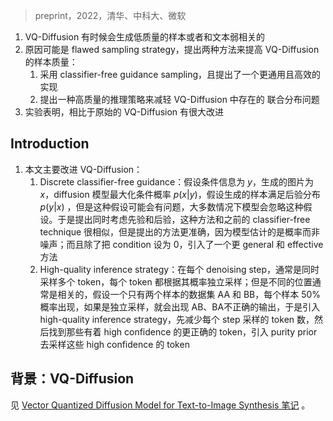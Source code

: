 > preprint，2022，清华、中科大、微软

1. VQ-Diffusion 有时候会生成低质量的样本或者和文本弱相关的
2. 原因可能是  flawed sampling strategy，提出两种方法来提高 VQ-Diffusion 的样本质量：
	1. 采用 classifier-free guidance sampling，且提出了一个更通用且高效的实现
	2. 提出一种高质量的推理策略来减轻 VQ-Diffusion 中存在的 联合分布问题
3. 实验表明，相比于原始的 VQ-Diffusion 有很大改进

## Introduction

1. 本文主要改进 VQ-Diffusion：
	1. Discrete classifier-free guidance：假设条件信息为 $y$，生成的图片为 $x$，diffusion 模型最大化条件概率 $p(x|y)$，假设生成的样本满足后验分布  $p(y|x)$ ，但是这种假设可能会有问题，大多数情况下模型会忽略这种假设。于是提出同时考虑先验和后验，这种方法和之前的 classifier-free technique 很相似，但是提出的方法更准确，因为模型估计的是概率而非噪声；而且除了把 condition 设为 0，引入了一个更 general 和 effective 方法
	2. High-quality inference strategy：在每个 denoising step，通常是同时采样多个 token，每个 token 都根据其概率独立采样；但是不同的位置通常是相关的，假设一个只有两个样本的数据集 AA 和 BB，每个样本 50% 概率出现，如果是独立采样，就会出现 AB、BA不正确的输出，于是引入 high-quality inference strategy，先减少每个 step 采样的 token 数，然后找到那些有着 high confidence 的更正确的 token，引入 purity prior 去采样这些 high confidence 的 token


## 背景：VQ-Diffusion

见 [Vector Quantized Diffusion Model for Text-to-Image Synthesis 笔记](Vector%20Quantized%20Diffusion%20Model%20for%20Text-to-Image%20Synthesis%20笔记.md) 。
